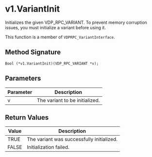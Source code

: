 # v1.VariantInit

Initializes the given VDP_RPC_VARIANT. To prevent memory corruption issues, you must initialize a variant before using it.

This function is a member of `VDPRPC_VariantInterface`.

## Method Signature
```
Bool (*v1.VariantInit)(VDP_RPC_VARIANT *v);
```

## Parameters

| Parameter | Description |
| --------- | ----------- |
| v | The variant to be initialized. |

## Return Values

| Value | Description |
| ----- | ----------- |
| TRUE | The variant was successfully initialized. |
| FALSE | Initialization failed. |



